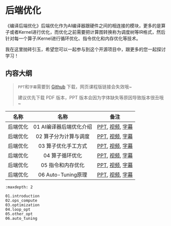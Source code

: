 <!--Copyright © ZOMI 适用于[License](https://github.com/chenzomi12/DeepLearningSystem)版权许可-->

# 后端优化

《编译后端优化》后端优化作为AI编译器跟硬件之间的相连接的模块，更多的是算子或者Kernel进行优化，而优化之前需要把计算图转换称为调度树等IR格式，然后针对每一个算子/Kernel进行循环优化、指令优化和内存优化等技术。

我在这里抛砖引玉，希望您可以一起参与到这个开源项目中，跟更多的您一起探讨学习！

## 内容大纲

> `PPT`和`字幕`需要到 [Github](https://github.com/chenzomi12/DeepLearningSystem) 下载，网页课程版链接会失效哦~
>
> 建议优先下载 PDF 版本，PPT 版本会因为字体缺失等原因导致版本很丑哦~

| 名称 | 名称 | 备注|
|:--:|:--:|:--:|
| 后端优化 | 01 AI编译器后端优化介绍 | [PPT](./01.introduction.pdf), [视频](https://www.bilibili.com/video/BV17D4y177bP/), [字幕](./srt/01.srt) |
| 后端优化 | 02 算子分为计算与调度 | [PPT](./02.ops_compute.pdf), [视频](https://www.bilibili.com/video/BV1K84y1x7Be/), [字幕](./srt/02.srt) |
| 后端优化 | 03 算子优化手工方式| [PPT](./03.optimization.pdf), [视频](https://www.bilibili.com/video/BV1ZA411X7WZ/), [字幕](./srt/03.srt) |
| 后端优化 | 04 算子循环优化| [PPT](./04.loop_opt.pdf), [视频](https://www.bilibili.com/video/BV17D4y177bP/), [字幕](./srt/04.srt) |
| 后端优化 | 05 指令和内存优化 | [PPT](./05.other_opt.pdf), [视频](https://www.bilibili.com/video/BV11d4y1a7J6/), [字幕](./srt/05.srt) |
| 后端优化 | 06 Auto-Tuning原理 | [PPT](./06.auto_tuning.pdf), [视频](https://www.bilibili.com/video/BV1uA411D7JF/), [字幕](./srt/05.srt) |

```toc
:maxdepth: 2

01.introduction
02.ops_compute
03.optimization
04.loop_opt
05.other_opt
06.auto_tuning
```
